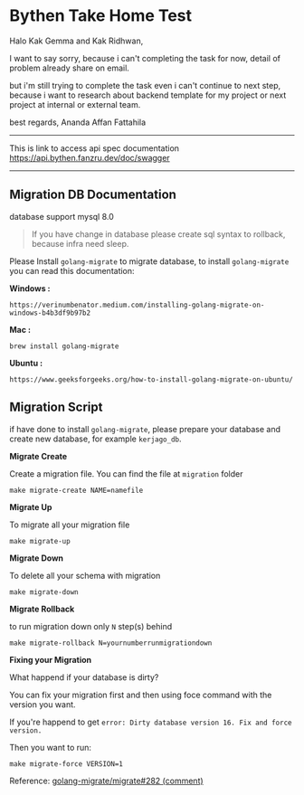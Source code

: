 # Bythen Take Home Test


Halo Kak Gemma and Kak Ridhwan,

I want to say sorry, because i can't completing the task for now,  detail of problem already share on email.

but i'm still trying to complete the task even i can't continue to next step, because i want to research about backend template for my project or next project at internal or external team.

best regards,
Ananda Affan Fattahila

---

This is link to access api spec documentation
https://api.bythen.fanzru.dev/doc/swagger

---
## Migration DB Documentation

database support mysql 8.0

> If you have change in database please create sql syntax to rollback, because infra need sleep.

Please Install  `golang-migrate`  to migrate database, to install  `golang-migrate`  you can read this documentation:

**Windows :**

```
https://verinumbenator.medium.com/installing-golang-migrate-on-windows-b4b3df9b97b2
```

**Mac :**

```
brew install golang-migrate
```

**Ubuntu :**

```
https://www.geeksforgeeks.org/how-to-install-golang-migrate-on-ubuntu/
```

## Migration Script


if have done to install  `golang-migrate`, please prepare your database and create new database, for example  `kerjago_db`.

**Migrate Create**

Create a migration file. You can find the file at  `migration`  folder

```
make migrate-create NAME=namefile
```

**Migrate Up**

To migrate all your migration file

```
make migrate-up
```

**Migrate Down**

To delete all your schema with migration

```
make migrate-down
```

**Migrate Rollback**

to run migration down only  `N`  step(s) behind

```
make migrate-rollback N=yournumberrunmigrationdown
```

**Fixing your Migration**

What happend if your database is dirty?

You can fix your migration first and then using foce command with the version you want.

If you're happend to get  `error: Dirty database version 16. Fix and force version.`

Then you want to run:

```
make migrate-force VERSION=1
```

Reference:  [golang-migrate/migrate#282 (comment)](https://github.com/golang-migrate/migrate/issues/282#issuecomment-530743258) 